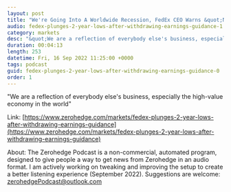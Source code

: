 ```yaml
---
layout: post
title: "We're Going Into A Worldwide Recession, FedEx CEO Warns &quot;Numbers Don't Portend Very Well&quot;"
audio: fedex-plunges-2-year-lows-after-withdrawing-earnings-guidance-1
category: markets
desc: "&quot;We are a reflection of everybody else's business, especially the high-value economy in the world&quot;"
duration: 00:04:13
length: 253
datetime: Fri, 16 Sep 2022 11:25:00 +0000
tags: podcast
guid: fedex-plunges-2-year-lows-after-withdrawing-earnings-guidance-0
order: 1
---
```

&quot;We are a reflection of everybody else's business, especially the high-value economy in the world&quot;

Link: [https://www.zerohedge.com/markets/fedex-plunges-2-year-lows-after-withdrawing-earnings-guidance](https://www.zerohedge.com/markets/fedex-plunges-2-year-lows-after-withdrawing-earnings-guidance)

About: The Zerohedge Podcast is a non-commercial, automated program, designed to give people a way to get news from Zerohedge in an audio format.  I am actively working on tweaking and improving the setup to create a better listening experience (September 2022).  Suggestions are welcome: [zerohedgePodcast@outlook.com](mailto:zerohedgePodcast@outlook.com)